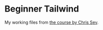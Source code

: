 # Beginner Tailwind

My working files from [the course by Chris Sev](https://learn.better.dev/courses/beginner-tailwind).